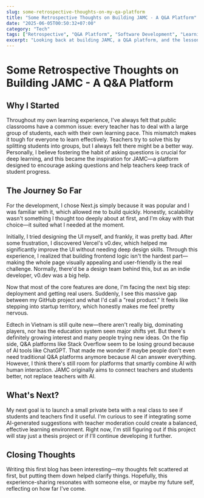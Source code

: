 ```yaml
---
slug: some-retrospective-thoughts-on-my-qa-platform
title: "Some Retrospective Thoughts on Building JAMC - A Q&A Platform"
date: "2025-06-05T00:50:32+07:00"
category: "Tech"
tags: ["Retrospective", "Q&A Platform", "Software Development", "Learning"]
excerpt: "Looking back at building JAMC, a Q&A platform, and the lessons learned along the way. Reflections on technical decisions, challenges faced, and what I would do differently."
---
```


# Some Retrospective Thoughts on Building JAMC - A Q&A Platform

## Why I Started

Throughout my own learning experience, I've always felt that public classrooms have a common issue: every teacher has to deal with a large group of students, each with their own learning pace. This mismatch makes it tough for everyone to learn effectively. Teachers try to solve this by splitting students into groups, but I always felt there might be a better way. Personally, I believe fostering the habit of asking questions is crucial for deep learning, and this became the inspiration for JAMC—a platform designed to encourage asking questions and help teachers keep track of student progress.

## The Journey So Far

For the development, I chose Next.js simply because it was popular and I was familiar with it, which allowed me to build quickly. Honestly, scalability wasn't something I thought too deeply about at first, and I'm okay with that choice—it suited what I needed at the moment.

Initially, I tried designing the UI myself, and frankly, it was pretty bad. After some frustration, I discovered Vercel's v0.dev, which helped me significantly improve the UI without needing deep design skills. Through this experience, I realized that building frontend logic isn't the hardest part—making the whole page visually appealing and user-friendly is the real challenge. Normally, there'd be a design team behind this, but as an indie developer, v0.dev was a big help.

Now that most of the core features are done, I'm facing the next big step: deployment and getting real users. Suddenly, I see this massive gap between my GitHub project and what I'd call a "real product." It feels like stepping into startup territory, which honestly makes me feel pretty nervous.

Edtech in Vietnam is still quite new—there aren't really big, dominating players, nor has the education system seen major shifts yet. But there's definitely growing interest and many people trying new ideas. On the flip side, Q\&A platforms like Stack Overflow seem to be losing ground because of AI tools like ChatGPT. That made me wonder if maybe people don't even need traditional Q\&A platforms anymore because AI can answer everything. However, I think there's still room for platforms that smartly combine AI with human interaction. JAMC originally aims to connect teachers and students better, not replace teachers with AI.

## What's Next?

My next goal is to launch a small private beta with a real class to see if students and teachers find it useful. I'm curious to see if integrating some AI-generated suggestions with teacher moderation could create a balanced, effective learning environment. Right now, I'm still figuring out if this project will stay just a thesis project or if I'll continue developing it further.

## Closing Thoughts

Writing this first blog has been interesting—my thoughts felt scattered at first, but putting them down helped clarify things. Hopefully, this experience-sharing resonates with someone else, or maybe my future self, reflecting on how far I've come.
